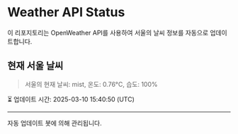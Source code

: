 
# Weather API Status

이 리포지토리는 OpenWeather API를 사용하여 서울의 날씨 정보를 자동으로 업데이트합니다.

## 현재 서울 날씨
> 서울의 현재 날씨: mist, 온도: 0.76°C, 습도: 100%

⏳ 업데이트 시간: 2025-03-10 15:40:50 (UTC)

---
자동 업데이트 봇에 의해 관리됩니다.

